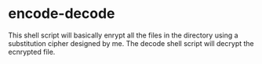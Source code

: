 # encode-decode
This shell script will basically enrypt all the files in the directory using a substitution cipher designed by me. The decode shell script will decrypt the ecnrypted file.
